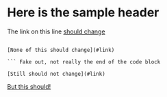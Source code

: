 # Here is the sample header 

The link on this line [should change](#here-is-the-sample-header)

``` [This should not change](#link)

[None of this should change](#link)

``` Fake out, not really the end of the code block

[Still should not change](#link)

```

[But this should!](#here-is-the-sample-header)
